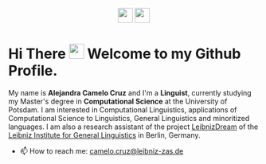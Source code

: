 <p align="center">
  <a href="https://www.linkedin.com/in/alejandracamelo/"><img height="30" color= blue src="https://cdn-icons-png.flaticon.com/512/174/174857.png"></a>
  <a href="mailto:camelo.cruz@leibniz-zas.de"><img height="30" src="https://logodownload.org/wp-content/uploads/2018/02/Outlook-logo-5.png"></a>

</p>

<p align="center">

 <h1>Hi There <img src="https://i.imgur.com/GNz3qCl.gif" width="30px"> Welcome to my Github Profile.</h1>
 
</p>



My name is **Alejandra Camelo Cruz** and I'm a **Linguist**, currently studying my Master's degree in **Computational Science** at the University of Potsdam. I am interested in Computational Linguistics, applications of Computational Science to Linguistics, General Linguistics and minoritized languages. I am also a research assistant of the project [LeibnizDream](https://leibnizdream.eu) of the [Leibniz Institute for General Linguistics](https://www.leibniz-zas.de/de/) in Berlin, Germany. 
- 📫 How to reach me: camelo.cruz@leibniz-zas.de

<!---
camelo-cruz/camelo-cruz is a ✨ special ✨ repository because its `README.md` (this file) appears on your GitHub profile.
You can click the Preview link to take a look at your changes.
--->
